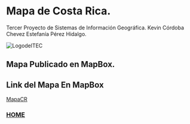 # Mapa de Costa Rica.
Tercer Proyecto de Sistemas de Información Geográfica. Kevin Córdoba Chevez Estefanía Pérez Hidalgo.

![LogodelTEC](/MapaProyecto3SIG_Pages/docs/assets/images/logo_tec.jpg)

## Mapa Publicado en MapBox.

## Link del Mapa En MapBox

[MapaCR](https://api.mapbox.com/styles/v1/kevingcc/ckwfkbhbp047d15rw46d9pyq3.html?title=view&access_token=pk.eyJ1Ijoia2V2aW5nY2MiLCJhIjoiY2t1OTN1dWlnMDM3aDJvcWp0czFqOTd3diJ9.oi2n4oJAszF8rcTVoLw3qA&zoomwheel=true&fresh=true#0.39/0/0)

### [HOME](./README.md)
